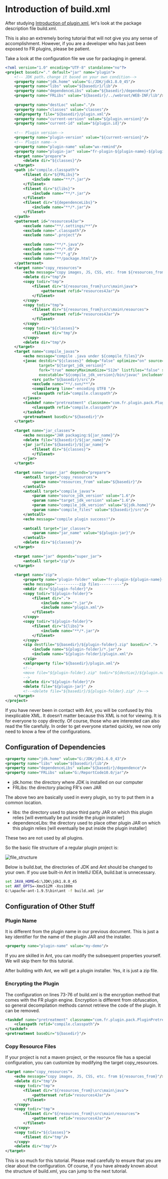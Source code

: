 # Introduction of build.xml

After studying [Introduction of plugin.xml](/tutorial/chapter_3/chapter_3.md), let's look at the package description file build.xml.

This is also an extremely boring tutorial that will not give you any sense of accomplishment. However, if you are a developer who has just been exposed to FR plugins, please be patient.

Take a look at the configuration file we use for packaging in general.
```xml
<?xml version="1.0" encoding="UTF-8" standalone="no"?>
<project basedir="." default="jar" name="plugin">
    <!-- JDK path，change it based on your own condition-->
    <property name="jdk.home" value="G:/JDK/jdk1.8.0_45"/>
    <property name="libs" value="${basedir}/lib"/>
    <property name="dependenceLibs" value="${basedir}/dependence"/>
    <property name="FRLibs" value="${basedir}/../webroot/WEB-INF/lib"/>
  
    <property name="destLoc" value="."/>
    <property name="classes" value="classes"/>
    <xmlproperty file="${basedir}/plugin.xml"/>
    <property name="current-version" value="${plugin.version}"/>
    <property name="current-id" value="${plugin.id}"/>
      
    <!-- Plugin version-->
    <property name="plugin-version" value="${current-version}"/>
    <!-- Plugin name-->
    <property name="plugin-name" value="wx-remind"/>
    <property name="plugin-jar" value="fr-plugin-${plugin-name}-${plugin-version}.jar"/>
    <target name="prepare">
        <delete dir="${classes}"/>
    </target>
    <path id="compile.classpath">
        <fileset dir="${FRLibs}">
            <include name="**/*.jar"/>
        </fileset>
        <fileset dir="${libs}">
            <include name="**/*.jar"/>
        </fileset>
        <fileset dir="${dependenceLibs}">
            <include name="**/*.jar"/>
        </fileset>
    </path>
    <patternset id="resources4Jar">
        <exclude name="**/.settings/**"/>
        <exclude name=".classpath"/>
        <exclude name=".project"/>
  
        <exclude name="**/*.java"/>
        <exclude name="**/*.db"/>
        <exclude name="**/*.g"/>
        <exclude name="**/package.html"/>
    </patternset>
    <target name="copy_resources">
        <echo message="copy images, JS, CSS, etc. from ${resources_from}"/>
        <delete dir="tmp"/>
        <copy todir="tmp">
            <fileset dir="${resources_from}\src\main\java">
                <patternset refid="resources4Jar"/>
            </fileset>
        </copy>
        <copy todir="tmp">
            <fileset dir="${resources_from}\src\main\resources">
                <patternset refid="resources4Jar"/>
            </fileset>
        </copy>
        <copy todir="${classes}">
            <fileset dir="tmp"/>
        </copy>
        <delete dir="tmp"/>
    </target>
    <target name="compile_javas">
        <echo message="compile .java under ${compile_files}"/>
        <javac destdir="${classes}" debug="false" optimize="on" source="${source_jdk_version}"
               target="${target_jdk_version}"
               fork="true" memoryMaximumSize="512m" listfiles="false" srcdir="${basedir}"
               executable="${compile_jdk_version}/bin/javac" includeantruntime="on">
            <src path="${basedir}/src"/>
            <exclude name="**/.svn/**"/>
            <compilerarg line="-encoding UTF8 "/>
            <classpath refid="compile.classpath"/>
        </javac>
        <taskdef name="pretreatment" classname="com.fr.plugin.pack.PluginPretreatmentTask">
            <classpath refid="compile.classpath"/>
        </taskdef>
        <pretreatment baseDir="${basedir}"/>
    </target>
  
    <target name="jar_classes">
        <echo message="JAR packaging:${jar_name}"/>
        <delete file="${basedir}/${jar_name}"/>
        <jar jarfile="${basedir}/${jar_name}">
            <fileset dir="${classes}">
            </fileset>
        </jar>
    </target>
  
    <target name="super_jar" depends="prepare">
        <antcall target="copy_resources">
            <param name="resources_from" value="${basedir}"/>
        </antcall>
        <antcall target="compile_javas">
            <param name="source_jdk_version" value="1.6"/>
            <param name="target_jdk_version" value="1.6"/>
            <param name="compile_jdk_version" value="${jdk.home}"/>
            <param name="compile_files" value="${basedir}/src"/>
        </antcall>
        <echo message="compile plugin success!"/>
  
        <antcall target="jar_classes">
            <param name="jar_name" value="${plugin-jar}"/>
        </antcall>
        <delete dir="${classes}"/>
    </target>
  
    <target name="jar" depends="super_jar">
        <antcall target="zip"/>
    </target>
  
    <target name="zip">
        <property name="plugin-folder" value="fr-plugin-${plugin-name}-${plugin-version}"/>
        <echo message="----------zip files----------"/>
        <mkdir dir="${plugin-folder}"/>
        <copy todir="${plugin-folder}">
            <fileset dir=".">
                <include name="*.jar"/>
                <include name="plugin.xml"/>
            </fileset>
        </copy>
        <copy todir="${plugin-folder}">
            <fileset dir="${libs}">
                <include name="**/*.jar"/>
            </fileset>
        </copy>
        <zip destfile="${basedir}/${plugin-folder}.zip" basedir=".">
            <include name="${plugin-folder}/*.jar"/>
            <include name="${plugin-folder}/plugin.xml"/>
        </zip>
        <xmlproperty file="${basedir}/plugin.xml"/>
        <!--
        <move file="${plugin-folder}.zip" todir="${destLoc}/${plugin.name}"/>
        -->
        <delete dir="${plugin-folder}"/>
        <delete file="${plugin-jar}" />
        <!--<delete file="${basedir}/${plugin-folder}.zip" />-->
    </target>
</project>
```

If you have never been in contact with Ant, you will be confused by this inexplicable XML. It doesn’t matter because this XML is not for viewing. It is for everyone to copy directly. Of course, those who are interested can also read the file carefully. In order to get everyone started quickly, we now only need to know a few of the configurations.

## Configuration of Dependencies
```xml
<property name="jdk.home" value="G:/JDK/jdk1.6.0_43"/>
<property name="libs" value="${basedir}/lib"/>
<property name="dependenceLibs" value="${basedir}/dependence"/>
<property name="FRLibs" value="G:/ReportCode10.0/jar"/>
```
* jdk.home: the directory where JDK is installed on our computer
* FRLibs: the directory placing FR's own JAR

The above two are basically used in every plugin, so try to put them in a common location.

* libs: the directory used to place third party JAR on which this plugin relies [will eventually be put inside the plugin installer]
* dependenceLibs: the directory used to place other plugin JAR on which this plugin relies [will eventually be put inside the plugin installer]

These two are not used by all plugins.

So the basic file structure of a regular plugin project is:

![file_structure](./images/file_structure.jpg)

Below is build.bat, the directories of JDK and Ant should be changed to your own. If you use built-in Ant in IntelliJ IDEA, build.bat is unnecessary.
```bat
set JAVA_HOME=G:\JDK\jdk1.8.0_45
set ANT_OPTS=-Xmx512M -Xss100m
G:\apache-ant-1.9.5\bin\ant -f build.xml jar
```

## Configuration of Other Stuff
### Plugin Name
It is different from the plugin name in our previous document. This is just a key identifier for the name of the plugin JAR and the installer.
```xml
<property name="plugin-name" value="my-demo"/>
```
If you are skilled in Ant, you can modify the subsequent properties yourself. We will skip them for this tutorial.

After building with Ant, we will get a plugin installer. Yes, it is just a zip file.

### Encrypting the Plugin
The configuration on lines 73-76 of build.xml is the encryption method that comes with the FR plugin engine. Encryption is different from obfuscation, so general decompilation methods cannot retrieve the code of the plugin. It can be removed.
```xml
<taskdef name="pretreatment" classname="com.fr.plugin.pack.PluginPretreatmentTask">
    <classpath refid="compile.classpath"/>
</taskdef>
<pretreatment baseDir="${basedir}"/>
```

### Copy Resource Files
If your project is not a maven project, or the resource file has a special configuration, you can customize by modifying the target copy_resources.
```xml
<target name="copy_resources">
    <echo message="copy images, JS, CSS, etc. from ${resources_from}"/>
    <delete dir="tmp"/>
    <copy todir="tmp">
        <fileset dir="${resources_from}\src\main\java">
            <patternset refid="resources4Jar"/>
        </fileset>
    </copy>
    <copy todir="tmp">
        <fileset dir="${resources_from}\src\main\resources">
            <patternset refid="resources4Jar"/>
        </fileset>
    </copy>
    <copy todir="${classes}">
        <fileset dir="tmp"/>
    </copy>
    <delete dir="tmp"/>
</target>
```
This is so much for this tutorial. Please read carefully to ensure that you are clear about the configuration. Of course, if you have already known about the structure of build.xml, you can jump to the next tutorial. 

<link rel="stylesheet" href="//cdn.bootcss.com/gitalk/1.7.0/gitalk.min.css"></link>
<script src="//cdn.bootcss.com/gitalk/1.7.0/gitalk.min.js"></script>
<div id="gitalk-container"></div>
<script>
    var gitalk = new Gitalk({
        clientID: '08230253bee67abb4384',
        clientSecret: '509e24756efaf3cc4423400c03fa755c1bcf2785',
        repo: 'developer-guide',
        owner: 'finereport-joe',
        admin: ['finereport-joe'],
        id: location.pathname
    })
</script>